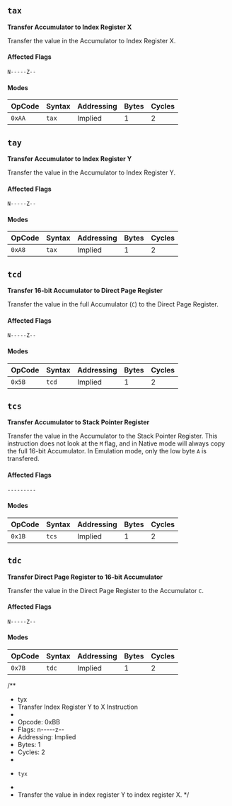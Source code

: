 
## `tax`

**Transfer Accumulator to Index Register X**

Transfer the value in the Accumulator to Index Register X.

#### Affected Flags

```
N-----Z--
```

#### Modes

| OpCode | Syntax | Addressing       | Bytes | Cycles |
|--------|--------|------------------|-------|--------|
| `0xAA` | `tax`  | Implied          | 1     | 2      |






## `tay`

**Transfer Accumulator to Index Register Y**

Transfer the value in the Accumulator to Index Register Y.

#### Affected Flags

```
N-----Z--
```

#### Modes

| OpCode | Syntax | Addressing       | Bytes | Cycles |
|--------|--------|------------------|-------|--------|
| `0xA8` | `tax`  | Implied          | 1     | 2      |






## `tcd`

**Transfer 16-bit Accumulator to Direct Page Register**

Transfer the value in the full Accumulator (`C`) to the Direct Page Register.

#### Affected Flags

```
N-----Z--
```

#### Modes

| OpCode | Syntax | Addressing       | Bytes | Cycles |
|--------|--------|------------------|-------|--------|
| `0x5B` | `tcd`  | Implied          | 1     | 2      |






## `tcs`

**Transfer Accumulator to Stack Pointer Register**

Transfer the value in the Accumulator to the Stack Pointer Register. This instruction does not look at the `M` flag, and in Native mode will always copy the full 16-bit Accumulator. In Emulation mode, only the low byte `A` is transfered.

#### Affected Flags

```
---------
```

#### Modes

| OpCode | Syntax | Addressing       | Bytes | Cycles |
|--------|--------|------------------|-------|--------|
| `0x1B` | `tcs`  | Implied          | 1     | 2      |






## `tdc`

**Transfer Direct Page Register to 16-bit Accumulator**

Transfer the value in the Direct Page Register to the Accumulator `C`.

#### Affected Flags

```
N-----Z--
```

#### Modes

| OpCode | Syntax | Addressing       | Bytes | Cycles |
|--------|--------|------------------|-------|--------|
| `0x7B` | `tdc`  | Implied          | 1     | 2      |

















/**
 * tyx
 * Transfer Index Register Y to X Instruction
 *
 * Opcode:     0xBB
 * Flags:      n-----z--
 * Addressing: Implied
 * Bytes:      1
 * Cycles:     2
 *
 *     tyx
 *
 * Transfer the value in index register Y to index register X.
 */